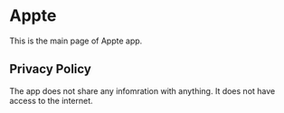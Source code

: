# Appte

This is the main page of Appte app.

## Privacy Policy

The app does not share any infomration with anything. It does not have access to the internet.
